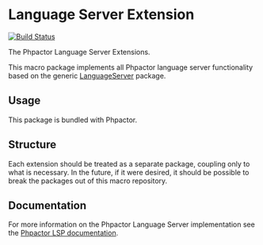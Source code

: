 Language Server Extension
=========================

[![Build Status](https://travis-ci.org/phpactor/language-server-extension.svg?branch=master)](https://travis-ci.org/phpactor/language-server-extension)

The Phpactor Language Server Extensions.

This macro package implements all Phpactor language server functionality based
on the generic [LanguageServer](https://github.com/phpactor/language-server)
package.

Usage
-----

This package is bundled with Phpactor.

Structure
---------

Each extension should be treated as a separate package, coupling only to what
is necessary. In the future, if it were desired, it should be possible to
break the packages out of this macro repository.

Documentation
-------------

For more information on the Phpactor Language Server implementation see the
[Phpactor LSP documentation](https://phpactor.github.io/phpactor/lsp.html).
